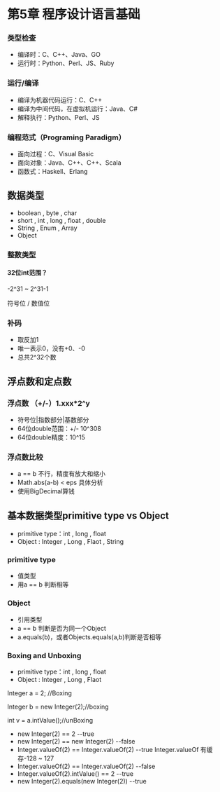 # 第5章 程序设计语言基础

### 类型检查

- 编译时：C、C++、Java、GO
- 运行时：Python、Perl、JS、Ruby

### 运行/编译

- 编译为机器代码运行：C、C++
- 编译为中间代码，在虚拟机运行：Java、C#
- 解释执行：Python、Perl、JS

### 编程范式（Programing Paradigm）

- 面向过程：C、Visual Basic
- 面向对象：Java、C++、C++、Scala
- 函数式：Haskell、Erlang



## 数据类型

- boolean , byte , char
- short , int , long , float , double
- String , Enum , Array
- Object

### 整数类型

#### 32位int范围？

-2^31 ~ 2^31-1

符号位 / 数值位



### 补码

- 取反加1
- 唯一表示0，没有+0、-0
- 总共2^32个数



## 浮点数和定点数

### 浮点数 （+/-）1.xxx*2^y

- 符号位|指数部分|基数部分
- 64位double范围：+/- 10^308
- 64位double精度：10^15

### 浮点数比较

- a == b 不行，精度有放大和缩小
- Math.abs(a-b) < eps 具体分析
- 使用BigDecimal算钱



## 基本数据类型primitive type vs Object

- primitive type：int , long , float
- Object : Integer , Long , Flaot , String

### primitive type

- 值类型
- 用a == b 判断相等

### Object

- 引用类型
- a == b 判断是否为同一个Object
- a.equals(b)，或者Objects.equals(a,b)判断是否相等



### Boxing and Unboxing

- primitive type：int , long , float
- Object : Integer , Long , Flaot 

Integer a = 2; //Boxing

Integer b = new Integer(2);//boxing

int v = a.intValue();//unBoxing



- new Integer(2) == 2  --true
- new Integer(2) == new Integer(2) --false
- Integer.valueOf(2) == Integer.valueOf(2) --true Integer.valueOf 有缓存-128 ~ 127
- Integer.valueOf(2) == Integer.valueOf(2) --false
- Integer.valueOf(2).intValue() == 2 --true
- new Integer(2).equals(new Integer(2)) --true







